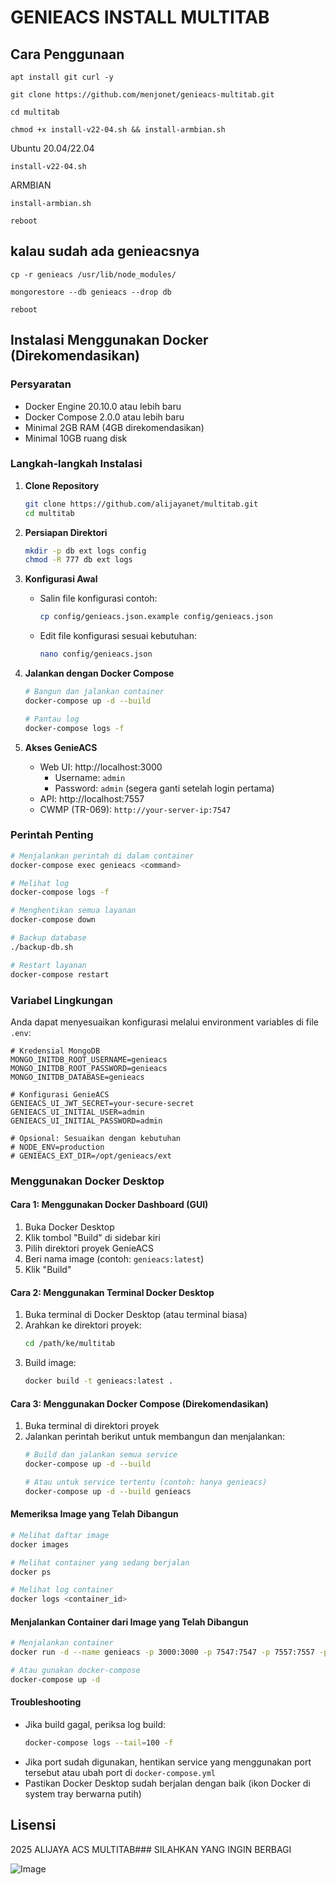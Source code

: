 # GENIEACS INSTALL MULTITAB


## Cara Penggunaan
```
apt install git curl -y
```
```
git clone https://github.com/menjonet/genieacs-multitab.git
```
```
cd multitab
```
```
chmod +x install-v22-04.sh && install-armbian.sh
```
Ubuntu 20.04/22.04
```
install-v22-04.sh
```
ARMBIAN
```
install-armbian.sh
```
```
reboot
```
## kalau sudah ada genieacsnya

```
cp -r genieacs /usr/lib/node_modules/
```
```
mongorestore --db genieacs --drop db
```
```
reboot
```
## Instalasi Menggunakan Docker (Direkomendasikan)

### Persyaratan
- Docker Engine 20.10.0 atau lebih baru
- Docker Compose 2.0.0 atau lebih baru
- Minimal 2GB RAM (4GB direkomendasikan)
- Minimal 10GB ruang disk

### Langkah-langkah Instalasi

1. **Clone Repository**
   ```bash
   git clone https://github.com/alijayanet/multitab.git
   cd multitab
   ```

2. **Persiapan Direktori**
   ```bash
   mkdir -p db ext logs config
   chmod -R 777 db ext logs
   ```

3. **Konfigurasi Awal**
   - Salin file konfigurasi contoh:
     ```bash
     cp config/genieacs.json.example config/genieacs.json
     ```
   - Edit file konfigurasi sesuai kebutuhan:
     ```bash
     nano config/genieacs.json
     ```

4. **Jalankan dengan Docker Compose**
   ```bash
   # Bangun dan jalankan container
   docker-compose up -d --build
   
   # Pantau log
   docker-compose logs -f
   ```

5. **Akses GenieACS**
   - Web UI: http://localhost:3000
     - Username: `admin`
     - Password: `admin` (segera ganti setelah login pertama)
   - API: http://localhost:7557
   - CWMP (TR-069): `http://your-server-ip:7547`

### Perintah Penting

```bash
# Menjalankan perintah di dalam container
docker-compose exec genieacs <command>

# Melihat log
docker-compose logs -f

# Menghentikan semua layanan
docker-compose down

# Backup database
./backup-db.sh

# Restart layanan
docker-compose restart
```

### Variabel Lingkungan

Anda dapat menyesuaikan konfigurasi melalui environment variables di file `.env`:

```env
# Kredensial MongoDB
MONGO_INITDB_ROOT_USERNAME=genieacs
MONGO_INITDB_ROOT_PASSWORD=genieacs
MONGO_INITDB_DATABASE=genieacs

# Konfigurasi GenieACS
GENIEACS_UI_JWT_SECRET=your-secure-secret
GENIEACS_UI_INITIAL_USER=admin
GENIEACS_UI_INITIAL_PASSWORD=admin

# Opsional: Sesuaikan dengan kebutuhan
# NODE_ENV=production
# GENIEACS_EXT_DIR=/opt/genieacs/ext
```

### Menggunakan Docker Desktop

#### Cara 1: Menggunakan Docker Dashboard (GUI)
1. Buka Docker Desktop
2. Klik tombol "Build" di sidebar kiri
3. Pilih direktori proyek GenieACS
4. Beri nama image (contoh: `genieacs:latest`)
5. Klik "Build"

#### Cara 2: Menggunakan Terminal Docker Desktop
1. Buka terminal di Docker Desktop (atau terminal biasa)
2. Arahkan ke direktori proyek:
   ```bash
   cd /path/ke/multitab
   ```
3. Build image:
   ```bash
   docker build -t genieacs:latest .
   ```

#### Cara 3: Menggunakan Docker Compose (Direkomendasikan)
1. Buka terminal di direktori proyek
2. Jalankan perintah berikut untuk membangun dan menjalankan:
   ```bash
   # Build dan jalankan semua service
   docker-compose up -d --build
   
   # Atau untuk service tertentu (contoh: hanya genieacs)
   docker-compose up -d --build genieacs
   ```

#### Memeriksa Image yang Telah Dibangun
```bash
# Melihat daftar image
docker images

# Melihat container yang sedang berjalan
docker ps

# Melihat log container
docker logs <container_id>
```

#### Menjalankan Container dari Image yang Telah Dibangun
```bash
# Menjalankan container
docker run -d --name genieacs -p 3000:3000 -p 7547:7547 -p 7557:7557 -p 7567:7567 genieacs:latest

# Atau gunakan docker-compose
docker-compose up -d
```

#### Troubleshooting
- Jika build gagal, periksa log build:
  ```bash
  docker-compose logs --tail=100 -f
  ```
- Jika port sudah digunakan, hentikan service yang menggunakan port tersebut atau ubah port di `docker-compose.yml`
- Pastikan Docker Desktop sudah berjalan dengan baik (ikon Docker di system tray berwarna putih)

## Lisensi
 2025 ALIJAYA ACS MULTITAB### SILAHKAN YANG INGIN BERBAGI

![Image](https://github.com/user-attachments/assets/724e5ac2-626e-4f2d-bd1f-1265b70b544f)



